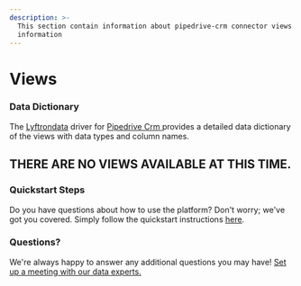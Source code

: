 ```yaml
---
description: >-
  This section contain information about pipedrive-crm connector views
  information
---
```


# Views

### Data Dictionary

The [Lyftrondata](https://www.lyftrondata.com/) driver for [Pipedrive Crm](https://www.lyftrondata.com/integration/sales-analytics/pipedrive/)[ ](https://www.lyftrondata.com/integration/pipedrive-crm/)provides a detailed data dictionary of the views with data types and column names.

## THERE ARE NO VIEWS AVAILABLE AT THIS TIME.

### Quickstart Steps

Do you have questions about how to use the platform? Don't worry; we've got you covered. Simply follow the quickstart instructions [here](../).

### Questions? <a href="#questions" id="questions"></a>

We're always happy to answer any additional questions you may have! [Set up a meeting with our data experts.](https://www.lyftrondata.com/book-a-meeting/)
